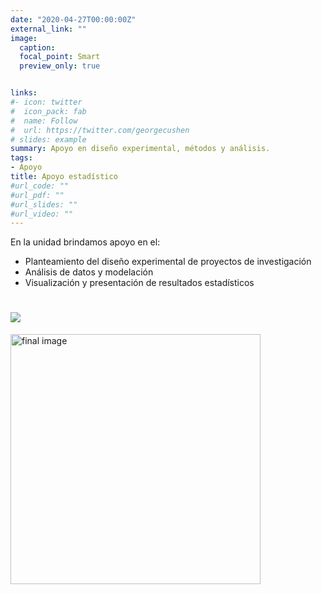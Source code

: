 ```yaml
---
date: "2020-04-27T00:00:00Z"
external_link: ""
image:
  caption: 
  focal_point: Smart
  preview_only: true


links:
#- icon: twitter
#  icon_pack: fab
#  name: Follow
#  url: https://twitter.com/georgecushen
# slides: example
summary: Apoyo en diseño experimental, métodos y análisis.
tags:
- Apoyo
title: Apoyo estadístico
#url_code: ""
#url_pdf: ""
#url_slides: ""
#url_video: ""
---
```


En la unidad brindamos apoyo en el:

  - Planteamiento del diseño experimental de proyectos de investigación
  - Análisis de datos y modelación
  - Visualización y presentación de resultados estadísticos
  
# ![](/apoyo-estadistico/index_files/apoyo.jpg)

<img src="/post/apoyo-estadistico/apoyo.jpg" alt="final image" width="400"/>